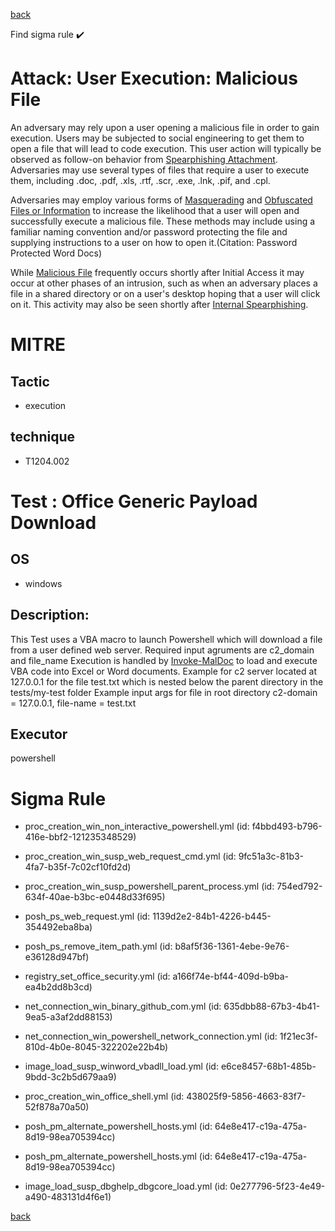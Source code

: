 
[back](../index.md)

Find sigma rule :heavy_check_mark: 

# Attack: User Execution: Malicious File 

An adversary may rely upon a user opening a malicious file in order to gain execution. Users may be subjected to social engineering to get them to open a file that will lead to code execution. This user action will typically be observed as follow-on behavior from [Spearphishing Attachment](https://attack.mitre.org/techniques/T1566/001). Adversaries may use several types of files that require a user to execute them, including .doc, .pdf, .xls, .rtf, .scr, .exe, .lnk, .pif, and .cpl.

Adversaries may employ various forms of [Masquerading](https://attack.mitre.org/techniques/T1036) and [Obfuscated Files or Information](https://attack.mitre.org/techniques/T1027) to increase the likelihood that a user will open and successfully execute a malicious file. These methods may include using a familiar naming convention and/or password protecting the file and supplying instructions to a user on how to open it.(Citation: Password Protected Word Docs) 

While [Malicious File](https://attack.mitre.org/techniques/T1204/002) frequently occurs shortly after Initial Access it may occur at other phases of an intrusion, such as when an adversary places a file in a shared directory or on a user's desktop hoping that a user will click on it. This activity may also be seen shortly after [Internal Spearphishing](https://attack.mitre.org/techniques/T1534).

# MITRE
## Tactic
  - execution


## technique
  - T1204.002


# Test : Office Generic Payload Download
## OS
  - windows


## Description:
This Test uses a VBA macro to launch Powershell which will download a file from a user defined web server.
Required input agruments are c2_domain and file_name
Execution is handled by [Invoke-MalDoc](https://raw.githubusercontent.com/redcanaryco/atomic-red-team/master/atomics/T1204.002/src/Invoke-MalDoc.ps1) to load and execute VBA code into Excel or Word documents.
Example for c2 server located at 127.0.0.1 for the file test.txt which is nested below the parent directory in the tests/my-test folder
Example input args for file in root directory c2-domain = 127.0.0.1, file-name = test.txt


## Executor
powershell

# Sigma Rule
 - proc_creation_win_non_interactive_powershell.yml (id: f4bbd493-b796-416e-bbf2-121235348529)

 - proc_creation_win_susp_web_request_cmd.yml (id: 9fc51a3c-81b3-4fa7-b35f-7c02cf10fd2d)

 - proc_creation_win_susp_powershell_parent_process.yml (id: 754ed792-634f-40ae-b3bc-e0448d33f695)

 - posh_ps_web_request.yml (id: 1139d2e2-84b1-4226-b445-354492eba8ba)

 - posh_ps_remove_item_path.yml (id: b8af5f36-1361-4ebe-9e76-e36128d947bf)

 - registry_set_office_security.yml (id: a166f74e-bf44-409d-b9ba-ea4b2dd8b3cd)

 - net_connection_win_binary_github_com.yml (id: 635dbb88-67b3-4b41-9ea5-a3af2dd88153)

 - net_connection_win_powershell_network_connection.yml (id: 1f21ec3f-810d-4b0e-8045-322202e22b4b)

 - image_load_susp_winword_vbadll_load.yml (id: e6ce8457-68b1-485b-9bdd-3c2b5d679aa9)

 - proc_creation_win_office_shell.yml (id: 438025f9-5856-4663-83f7-52f878a70a50)

 - posh_pm_alternate_powershell_hosts.yml (id: 64e8e417-c19a-475a-8d19-98ea705394cc)

 - posh_pm_alternate_powershell_hosts.yml (id: 64e8e417-c19a-475a-8d19-98ea705394cc)

 - image_load_susp_dbghelp_dbgcore_load.yml (id: 0e277796-5f23-4e49-a490-483131d4f6e1)



[back](../index.md)
